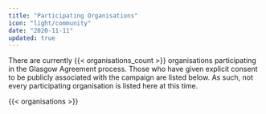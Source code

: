 ```yaml
---
title: "Participating Organisations"
icon: "light/community"
date: "2020-11-11"
updated: true
---
```


There are currently {{< organisations_count >}} organisations participating in the Glasgow Agreement process. Those who have given explicit consent to be publicly associated with the campaign are listed below. As such, not every participating organisation is listed here at this time.  

{{< organisations >}}